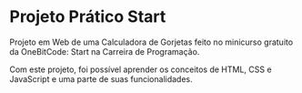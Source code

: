 # Projeto Prático Start

Projeto em Web de uma Calculadora de Gorjetas feito no minicurso gratuito da OneBitCode: Start na Carreira de Programação.

Com este projeto, foi possível aprender os conceitos de HTML, CSS e JavaScript e uma parte de suas funcionalidades.
